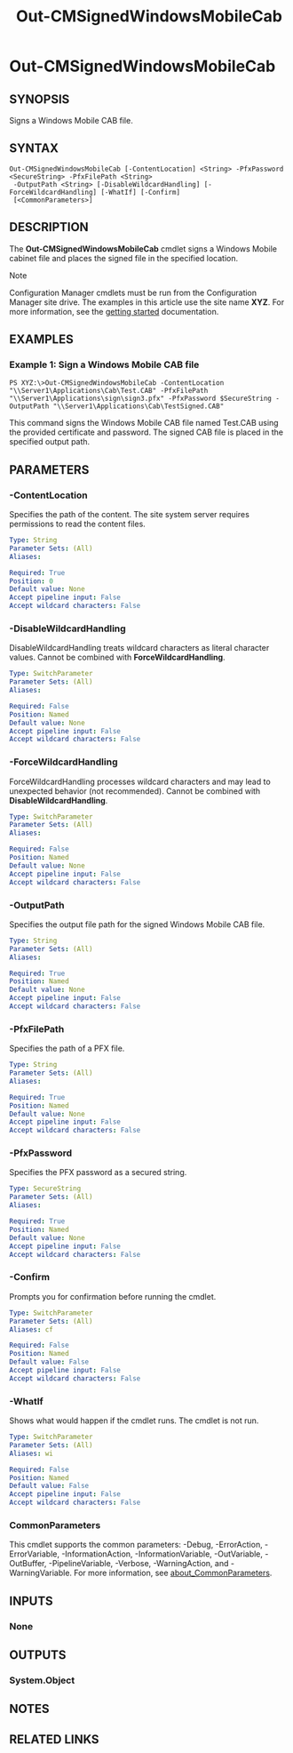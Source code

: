 ﻿---
description: Signs a Windows Mobile CAB file.
external help file: AdminUI.PS.AppMan.dll-Help.xml
Module Name: ConfigurationManager
ms.date: 05/07/2019
schema: 2.0.0
title: Out-CMSignedWindowsMobileCab
---

# Out-CMSignedWindowsMobileCab

## SYNOPSIS
Signs a Windows Mobile CAB file.

## SYNTAX

```
Out-CMSignedWindowsMobileCab [-ContentLocation] <String> -PfxPassword <SecureString> -PfxFilePath <String>
 -OutputPath <String> [-DisableWildcardHandling] [-ForceWildcardHandling] [-WhatIf] [-Confirm]
 [<CommonParameters>]
```

## DESCRIPTION
The **Out-CMSignedWindowsMobileCab** cmdlet signs a Windows Mobile cabinet file and places the signed file in the specified location.

> [!NOTE]
> Configuration Manager cmdlets must be run from the Configuration Manager site drive.
> The examples in this article use the site name **XYZ**. For more information, see the
> [getting started](/powershell/sccm/overview) documentation.

## EXAMPLES

### Example 1: Sign a Windows Mobile CAB file
```
PS XYZ:\>Out-CMSignedWindowsMobileCab -ContentLocation "\\Server1\Applications\Cab\Test.CAB" -PfxFilePath "\\Server1\Applications\sign\sign3.pfx" -PfxPassword $SecureString -OutputPath "\\Server1\Applications\Cab\TestSigned.CAB"
```

This command signs the Windows Mobile CAB file named Test.CAB using the provided certificate and password.
The signed CAB file is placed in the specified output path.

## PARAMETERS

### -ContentLocation
Specifies the path of the content.
The site system server requires permissions to read the content files.

```yaml
Type: String
Parameter Sets: (All)
Aliases:

Required: True
Position: 0
Default value: None
Accept pipeline input: False
Accept wildcard characters: False
```

### -DisableWildcardHandling
DisableWildcardHandling treats wildcard characters as literal character values. Cannot be combined with **ForceWildcardHandling**.

```yaml
Type: SwitchParameter
Parameter Sets: (All)
Aliases:

Required: False
Position: Named
Default value: None
Accept pipeline input: False
Accept wildcard characters: False
```

### -ForceWildcardHandling
ForceWildcardHandling processes wildcard characters and may lead to unexpected behavior (not recommended). Cannot be combined with **DisableWildcardHandling**.

```yaml
Type: SwitchParameter
Parameter Sets: (All)
Aliases:

Required: False
Position: Named
Default value: None
Accept pipeline input: False
Accept wildcard characters: False
```

### -OutputPath
Specifies the output file path for the signed Windows Mobile CAB file.

```yaml
Type: String
Parameter Sets: (All)
Aliases:

Required: True
Position: Named
Default value: None
Accept pipeline input: False
Accept wildcard characters: False
```

### -PfxFilePath
Specifies the path of a PFX file.

```yaml
Type: String
Parameter Sets: (All)
Aliases:

Required: True
Position: Named
Default value: None
Accept pipeline input: False
Accept wildcard characters: False
```

### -PfxPassword
Specifies the PFX password as a secured string.

```yaml
Type: SecureString
Parameter Sets: (All)
Aliases:

Required: True
Position: Named
Default value: None
Accept pipeline input: False
Accept wildcard characters: False
```

### -Confirm
Prompts you for confirmation before running the cmdlet.

```yaml
Type: SwitchParameter
Parameter Sets: (All)
Aliases: cf

Required: False
Position: Named
Default value: False
Accept pipeline input: False
Accept wildcard characters: False
```

### -WhatIf
Shows what would happen if the cmdlet runs.
The cmdlet is not run.

```yaml
Type: SwitchParameter
Parameter Sets: (All)
Aliases: wi

Required: False
Position: Named
Default value: False
Accept pipeline input: False
Accept wildcard characters: False
```

### CommonParameters
This cmdlet supports the common parameters: -Debug, -ErrorAction, -ErrorVariable, -InformationAction, -InformationVariable, -OutVariable, -OutBuffer, -PipelineVariable, -Verbose, -WarningAction, and -WarningVariable. For more information, see [about_CommonParameters](https://docs.microsoft.com/powershell/module/microsoft.powershell.core/about/about_commonparameters?view=powershell-7).

## INPUTS

### None

## OUTPUTS

### System.Object
## NOTES

## RELATED LINKS
